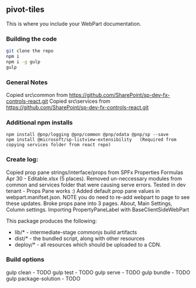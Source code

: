 ## pivot-tiles

This is where you include your WebPart documentation.

### Building the code

```bash
git clone the repo
npm i
npm i -g gulp
gulp
```

### General Notes
Copied src\common from https://github.com/SharePoint/sp-dev-fx-controls-react.git
Copied src\services from https://github.com/SharePoint/sp-dev-fx-controls-react.git

### Additional npm installs
```
npm install @pnp/logging @pnp/common @pnp/odata @pnp/sp --save
npm install @microsoft/sp-listview-extensibility   (Required from copying services folder from react repo)

```
### Create log:
Copied prop pane strings/interface/props from SPFx Properties Formulas Apr 30 - Editable.xlsx (5 places).
Removed un-neccessary modules from common and services folder that were causing serve errors.
Tested in dev tenant - Props Pane works :)
Added default prop pane values in webpart.manifset.json.  NOTE you do need to re-add webpart to page to see these updates.
Broke props pane into 3 pages.  About, Main Settings, Column settings.
Importing PropertyPaneLabel with BaseClientSideWebPart

This package produces the following:

* lib/* - intermediate-stage commonjs build artifacts
* dist/* - the bundled script, along with other resources
* deploy/* - all resources which should be uploaded to a CDN.

### Build options

gulp clean - TODO
gulp test - TODO
gulp serve - TODO
gulp bundle - TODO
gulp package-solution - TODO

